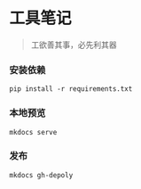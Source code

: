 # 工具笔记

> 工欲善其事，必先利其器

### 安装依赖

```
pip install -r requirements.txt
```

### 本地预览

```
mkdocs serve
```

### 发布

```
mkdocs gh-depoly
```